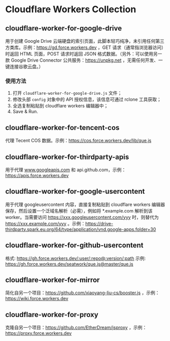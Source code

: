# Cloudflare Workers Collection

## cloudflare-worker-for-google-drive

用于创建 Google Drive 云端硬盘的索引页面，此脚本轻巧纯净，未引用任何第三方类库。示例：https://gd.force.workers.dev
，GET 请求（通常指浏览器访问）时返回 HTML 页面，POST 请求时返回 JSON 格式数据。（另外：可以使用另一款 Google Drive
Connector 公共服务：https://unpkg.net ，无需任何开发、一键连接谷歌云盘。）

### 使用方法

1. 打开 `cloudflare-worker-for-google-drive.js` 文件；
2. 修改头部 `config` 对象中的 API 授权信息，该信息可通过 rclone 工具获取；
3. 全选复制粘贴到 cloudflare workers 编辑器中；
4. Save & Run.

## cloudflare-worker-for-tencent-cos

代理 Tecent COS 数据。示例：https://cos.force.workers.dev/lib/que.js

## cloudflare-worker-for-thirdparty-apis

用于代理 www.googleapis.com 和 api.github.com，示例：https://apis.force.workers.dev

## cloudflare-worker-for-google-usercontent

用于代理 googleusercontent 内容，直接复制粘贴到 cloudflare workers 编辑器保存，然后设置一个泛域名解析（必需），例如将
*.example.com 解析到该 worker。当需要访问 https://xxx.googleusercontent.com/yyy 时，则替代为
https://xxx.example.com/yyy
。示例：https://drive-thirdparty.spark.eu.org/64/type/application/vnd.google-apps.folder+30

## cloudflare-worker-for-github-usercontent

格式: https://gh.force.workers.dev/:user/:repo@:version/:path 示例:
https://gh.force.workers.dev/seatwork/que.js@master/que.js

## cloudflare-worker-for-mirror

简化自另一个项目：https://github.com/xiaoyang-liu-cs/booster.js
，示例：https://wiki.force.workers.dev

## cloudflare-worker-for-proxy

克隆自另一个项目：https://github.com/EtherDream/jsproxy
，示例：https://proxy.force.workers.dev
